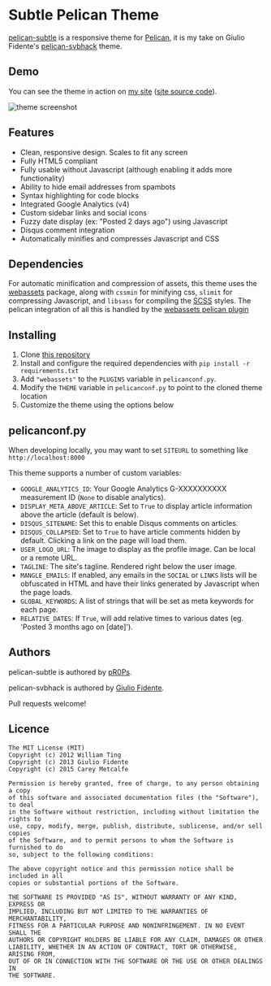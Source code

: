 Subtle Pelican Theme
====================

[pelican-subtle](https://github.com/pR0Ps/pelican-subtle) is a responsive theme for [Pelican](http://getpelican.com), it is my take on Giulio Fidente's [pelican-svbhack](https://github.com/giulivo/pelican-svbhack) theme.

## Demo

You can see the theme in action on [my site](http://cmetcalfe.ca/) ([site source code](https://github.com/pR0Ps/website)).

![theme screenshot](https://github.com/pR0Ps/pelican-subtle/raw/master/screenshot.png)

## Features

- Clean, responsive design. Scales to fit any screen
- Fully HTML5 compliant
- Fully usable without Javascript (although enabling it adds more functionality)
- Ability to hide email addresses from spambots
- Syntax highlighting for code blocks
- Integrated Google Analytics (v4)
- Custom sidebar links and social icons
- Fuzzy date display (ex: "Posted 2 days ago") using Javascript
- Disqus comment integration
- Automatically minifies and compresses Javascript and CSS

## Dependencies

For automatic minification and compression of assets, this theme uses the
[webassets](https://webassets.readthedocs.org/) package, along with `cssmin` for minifying css,
`slimit` for compressing Javascript, and `libsass` for compiling the
[SCSS](http://www.sass-lang.com) styles. The pelican integration of all this is handled by the
[webassets pelican plugin](https://github.com/pelican-plugins/webassets)

## Installing

1. Clone [this repository](https://github.com/pR0Ps/pelican-subtle)
2. Install and configure the required dependencies with `pip install -r requirements.txt`
3. Add `"webassets"` to the `PLUGINS` variable in `pelicanconf.py`.
3. Modify the `THEME` variable in `pelicanconf.py` to point to the cloned theme location
4. Customize the theme using the options below

## pelicanconf.py

When developing locally, you may want to set `SITEURL` to something like `http://localhost:8000`

This theme supports a number of custom variables:

- `GOOGLE_ANALYTICS_ID`: Your Google Analytics G-XXXXXXXXXX measurement ID (`None` to disable analytics).
- `DISPLAY_META_ABOVE_ARTICLE`: Set to `True` to display article information above the article (default is below).
- `DISQUS_SITENAME`: Set this to enable Disqus comments on articles.
- `DISQUS_COLLAPSED`: Set to `True` to have article comments hidden by default. Clicking a link on the page will load them.
- `USER_LOGO_URL`: The image to display as the profile image. Can be local or a remote URL.
- `TAGLINE`: The site's tagline. Rendered right below the user image.
- `MANGLE_EMAILS`: If enabled, any emails in the `SOCIAL` or `LINKS` lists will be obfuscated in HTML and have their links generated by Javascript when the page loads.
- `GLOBAL_KEYWORDS`: A list of strings that will be set as meta keywords for each page.
- `RELATIVE_DATES`: If `True`, will add relative times to various dates (eg. 'Posted 3 months ago on [date]').

## Authors

pelican-subtle is authored by [pR0Ps](https://github.com/pR0Ps).

pelican-svbhack is authored by [Giulio Fidente](https://github.com/giulivo).

Pull requests welcome!

## Licence
```
The MIT License (MIT)
Copyright (c) 2012 William Ting
Copyright (c) 2013 Giulio Fidente
Copyright (c) 2015 Carey Metcalfe

Permission is hereby granted, free of charge, to any person obtaining a copy
of this software and associated documentation files (the "Software"), to deal
in the Software without restriction, including without limitation the rights to
use, copy, modify, merge, publish, distribute, sublicense, and/or sell copies
of the Software, and to permit persons to whom the Software is furnished to do
so, subject to the following conditions:

The above copyright notice and this permission notice shall be included in all
copies or substantial portions of the Software.

THE SOFTWARE IS PROVIDED "AS IS", WITHOUT WARRANTY OF ANY KIND, EXPRESS OR
IMPLIED, INCLUDING BUT NOT LIMITED TO THE WARRANTIES OF MERCHANTABILITY,
FITNESS FOR A PARTICULAR PURPOSE AND NONINFRINGEMENT. IN NO EVENT SHALL THE
AUTHORS OR COPYRIGHT HOLDERS BE LIABLE FOR ANY CLAIM, DAMAGES OR OTHER
LIABILITY, WHETHER IN AN ACTION OF CONTRACT, TORT OR OTHERWISE, ARISING FROM,
OUT OF OR IN CONNECTION WITH THE SOFTWARE OR THE USE OR OTHER DEALINGS IN
THE SOFTWARE.
```
